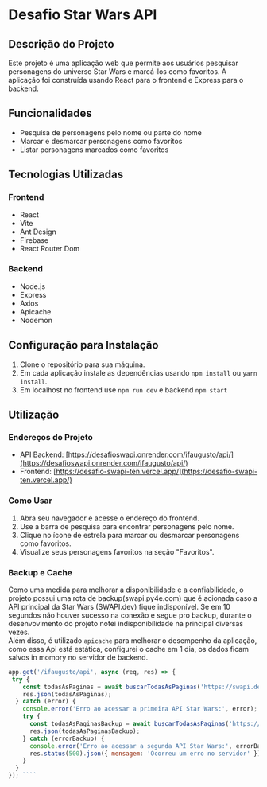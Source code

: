 # Desafio Star Wars API

## Descrição do Projeto

Este projeto é uma aplicação web que permite aos usuários pesquisar personagens do universo Star Wars e marcá-los como favoritos. A aplicação foi construída usando React para o frontend e Express para o backend.

## Funcionalidades

- Pesquisa de personagens pelo nome ou parte do nome
- Marcar e desmarcar personagens como favoritos
- Listar personagens marcados como favoritos

## Tecnologias Utilizadas

### Frontend
- React
- Vite
- Ant Design
- Firebase
- React Router Dom

### Backend
- Node.js
- Express
- Axios
- Apicache
- Nodemon

## Configuração para Instalação

1. Clone o repositório para sua máquina.
2. Em cada aplicação instale as dependências usando `npm install` ou `yarn install`.
3. Em localhost no frontend use `npm run dev` e backend `npm start`

## Utilização

### Endereços do Projeto

- API Backend: [https://desafioswapi.onrender.com/ifaugusto/api/](https://desafioswapi.onrender.com/ifaugusto/api/)
- Frontend: [https://desafio-swapi-ten.vercel.app/](https://desafio-swapi-ten.vercel.app/)  

### Como Usar

1. Abra seu navegador e acesse o endereço do frontend.
2. Use a barra de pesquisa para encontrar personagens pelo nome.
3. Clique no ícone de estrela para marcar ou desmarcar personagens como favoritos.
4. Visualize seus personagens favoritos na seção "Favoritos".

### Backup e Cache

Como uma medida para melhorar a disponibilidade e a confiabilidade, o projeto possui uma rota de backup(swapi.py4e.com) que é acionada caso a API principal da Star Wars (SWAPI.dev) fique indisponível. Se em 10 segundos não houver sucesso na conexão e segue pro backup, durante o desenvovimento do projeto notei indisponibilidade na principal diversas vezes. 
<br/>
Além disso, é utilizado `apicache` para melhorar o desempenho da aplicação, como essa Api está estática, configurei o cache em 1 dia, os dados ficam salvos in momory no servidor de backend.

```javascript
app.get('/ifaugusto/api', async (req, res) => {
 try { 
    const todasAsPaginas = await buscarTodasAsPaginas('https://swapi.dev/api/people/', 10000); 
    res.json(todasAsPaginas); 
  } catch (error) {
    console.error('Erro ao acessar a primeira API Star Wars:', error); 
    try {
      const todasAsPaginasBackup = await buscarTodasAsPaginas('https://swapi.py4e.com/api/people/', 10000);
      res.json(todasAsPaginasBackup); 
    } catch (errorBackup) { 
      console.error('Erro ao acessar a segunda API Star Wars:', errorBackup);
      res.status(500).json({ mensagem: 'Ocorreu um erro no servidor' });
    }
  }
}); ````




